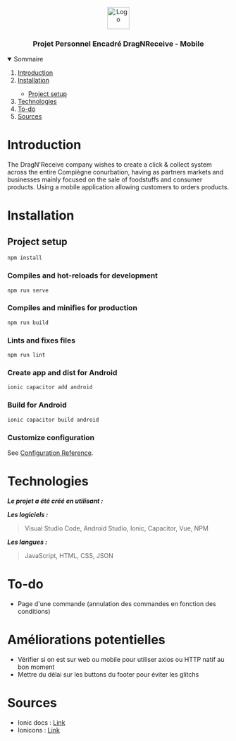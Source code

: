 <p align="center">
    <img src="https://www.promeo-formation.fr/themes/custom/promeo/img/logos/logo_promeo_white.svg" alt="Logo" height="50px"><br>
    <h3 align="center">Projet Personnel Encadré DragNReceive - Mobile </h3>
</p> 

<details open="open">
  <summary>Sommaire</summary>
  <ol>
    <li>
      <a href="#Introduction">Introduction</a>
    </li>
    <li>
      <a href="#Installation">Installation</a>
    </li>
    <ul>
        <li>
            <a href="#Project-setup">Project setup</a>
        </li>
    </ul>
    <li>
      <a href="#Technologies">Technologies</a>
    </li>
    <li>
      <a href="#To-do">To-do</a>
    </li>
    <li>
      <a href="#Sources">Sources</a>
    </li>
</details> 
    
# Introduction
    
The DragN'Receive company wishes to create a click & collect system across the entire Compiègne conurbation, having as partners markets and businesses mainly focused on the sale of foodstuffs and consumer products. Using a mobile application allowing customers to orders products.

# Installation

## Project setup
```
npm install
```

### Compiles and hot-reloads for development
```
npm run serve
```

### Compiles and minifies for production
```
npm run build
```

### Lints and fixes files
```
npm run lint
```

### Create app and dist for Android
```
ionic capacitor add android
```

### Build for Android
```
ionic capacitor build android
```

### Customize configuration
See [Configuration Reference](https://cli.vuejs.org/config/).
    
# Technologies

***Le projet a été créé en utilisant :***

***Les logiciels :***

> Visual Studio Code,
> Android Studio,
> Ionic,
> Capacitor,
> Vue,
> NPM

***Les langues :***

> JavaScript,
> HTML,
> CSS,
> JSON

# To-do

- Page d'une commande (annulation des commandes en fonction des conditions)

# Améliorations potentielles

- Vérifier si on est sur web ou mobile pour utiliser axios ou HTTP natif au bon moment
- Mettre du délai sur les buttons du footer pour éviter les glitchs
 
# Sources

- Ionic docs : [Link](https://ionicframework.com/docs/components)
- Ionicons : [Link](https://ionic.io/ionicons)
